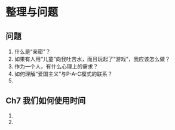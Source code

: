 # 整理与问题

## 问题

1. 什么是“亲密”？
2. 如果有人用“儿童”向我吐苦水，而且玩起了“游戏”，我应该怎么做？
3. 作为一个人，有什么心理上的需求？
4. 如何理解“爱国主义”与P-A-C模式的联系？
5. 

## Ch7 我们如何使用时间 

1. 
2. 